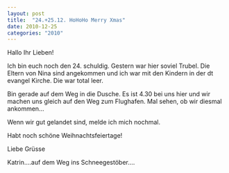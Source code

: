 ```yaml
---
layout: post
title:  "24.+25.12. HoHoHo Merry Xmas"
date: 2010-12-25
categories: "2010"
---
```

Hallo Ihr Lieben!


Ich bin euch noch den 24. schuldig. Gestern war hier soviel Trubel. Die Eltern von Nina sind angekommen und ich war mit den Kindern in der dt evangel Kirche. Die war total leer.

Bin gerade auf dem Weg in die Dusche. Es ist 4.30 bei uns hier und wir machen uns gleich auf den Weg zum Flughafen. Mal sehen, ob wir diesmal ankommen...

Wenn wir gut gelandet sind, melde ich mich nochmal.



Habt noch schöne Weihnachtsfeiertage!



Liebe Grüsse

Katrin....auf dem Weg ins Schneegestöber....

